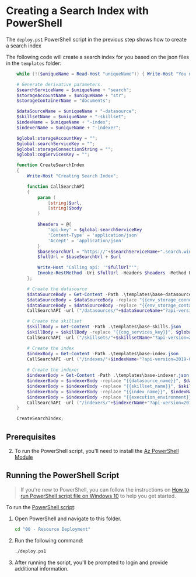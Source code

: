 # Creating a Search Index with PowerShell

The `deploy.ps1` PowerShell script in the previous step shows how to create a search index

The following code will create a search index for you based on the json files in the `templates` folder:

```powershell
    while (!($uniqueName = Read-Host "uniqueName")) { Write-Host "You must provide a uniqueName."; }

    # Generate derivative parameters.
    $searchServiceName = $uniqueName + "search";
    $storageAccountName = $uniqueName + "str";
    $storageContainerName = "documents";

    $dataSourceName = $uniqueName + "-datasource";
    $skillsetName = $uniqueName + "-skillset";
    $indexName = $uniqueName + "-index";
    $indexerName = $uniqueName + "-indexer";

    $global:storageAccountKey = "";
    $global:searchServiceKey = "";
    $global:storageConnectionString = "";
    $global:cogServicesKey = "";

    function CreateSearchIndex
    {
        Write-Host "Creating Search Index"; 

        function CallSearchAPI
        {
            param (
                [string]$url,
                [string]$body
            )

            $headers = @{
                'api-key' = $global:searchServiceKey
                'Content-Type' = 'application/json' 
                'Accept' = 'application/json' 
            }
            $baseSearchUrl = "https://"+$searchServiceName+".search.windows.net"
            $fullUrl = $baseSearchUrl + $url

            Write-Host "Calling api: '"$fullUrl"'";
            Invoke-RestMethod -Uri $fullUrl -Headers $headers -Method Put -Body $body | ConvertTo-Json
		};

        # Create the datasource
        $dataSourceBody = Get-Content -Path .\templates\base-datasource.json  
        $dataSourceBody = $dataSourceBody -replace "{{env_storage_connection_string}}", $global:storageConnectionString      
        $dataSourceBody = $dataSourceBody -replace "{{env_storage_container}}", $storageContainerName        
        CallSearchAPI -url ("/datasources/"+$dataSourceName+"?api-version=2019-05-06") -body $dataSourceBody

        # Create the skillset
        $skillBody = Get-Content -Path .\templates\base-skills.json
        $skillBody = $skillBody -replace "{{cog_services_key}}", $global:cogServicesKey  
        CallSearchAPI -url ("/skillsets/"+$skillsetName+"?api-version=2019-05-06") -body $skillBody

        # Create the index
        $indexBody = Get-Content -Path .\templates\base-index.json 
        CallSearchAPI -url ("/indexes/"+$indexName+"?api-version=2019-05-06") -body $indexBody
        
        # Create the indexer
        $indexerBody = Get-Content -Path .\templates\base-indexer.json
        $indexerBody = $indexerBody -replace "{{datasource_name}}", $dataSourceName
        $indexerBody = $indexerBody -replace "{{skillset_name}}", $skillsetName   
        $indexerBody = $indexerBody -replace "{{index_name}}", $indexName   
        $indexerBody = $indexerBody -replace "{{execution_environment}}", 'Public' # 'Private' for accessing over Shared Private Access
        CallSearchAPI -url ("/indexers/"+$indexerName+"?api-version=2019-05-06") -body $indexerBody
	}

    CreateSearchIndex;
```

## Prerequisites

2. To run the PowerShell script, you'll need to install the [Az PowerShell Module](https://docs.microsoft.com/powershell/azure/install-az-ps)

## Running the PowerShell Script

> If you're new to PowerShell, you can follow the instructions on [How to run PowerShell script file on Windows 10](https://www.windowscentral.com/how-create-and-run-your-first-powershell-script-file-windows-10) to help you get started.

To run the [PowerShell script](./deploy.ps1):

1. Open PowerShell and navigate to this folder.

    ```cmd
    cd "00 - Resource Deployment"
    ```

2. Run the following command:

    ```cmd
    ./deploy.ps1
    ```

3. After running the script, you'll be prompted to login and provide additional information.
